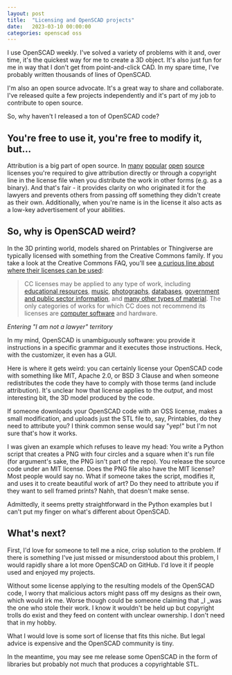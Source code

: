```yaml
---
layout: post
title:  "Licensing and OpenSCAD projects"
date:   2023-03-10 00:00:00
categories: openscad oss
---
```


I use OpenSCAD weekly. I've solved a variety of problems with it and, over time, it's the quickest way for me to create a 3D object. It's also just fun for me in way that I don't get from point-and-click CAD. In my spare time, I've probably written thousands of lines of OpenSCAD.

I'm also an open source advocate. It's a great way to share and collaborate. I've released quite a few projects independently and it's part of my job to contribute to open source. 

So, why haven't I released a ton of OpenSCAD code? 

## You're free to use it, you're free to modify it, but…

Attribution is a big part of open source. In [many](https://opensource.org/license/mit/) [popular](https://opensource.org/license/apache-2-0/) [open](https://opensource.org/license/bsd-3-clause/) [source](https://creativecommons.org/licenses/by/4.0/) licenses you're required to give attribution directly or through a copyright line in the license file when you distribute the work in other forms (e.g. as a binary). And that's fair - it provides clarity on who originated it for the lawyers and prevents others from passing off something they didn't create as their own. Additionally, when you're name is in the license it also acts as a low-key advertisement of your abilities.

## So, why is OpenSCAD weird?

In the 3D printing world, models shared on Printables or Thingiverse are typically licensed with something from the Creative Commons family. If you take a look at the Creative Commons FAQ, you'll see [a curious line about where their licenses can be used](https://creativecommons.org/faq/#what-are-creative-commons-licenses):

> CC licenses may be applied to any type of work, including [educational resources](https://creativecommons.org/education/ "wikilink"), [music](https://wiki.creativecommons.org/wiki/Musician "wikilink"), [photographs](https://wiki.creativecommons.org/wiki/Photography "wikilink"), [databases](https://wiki.creativecommons.org/wiki/Data "wikilink"), [government and public sector information](https://wiki.creativecommons.org/wiki/Government_use_of_Creative_Commons "wikilink"), and [many other types of material](https://wiki.creativecommons.org/wiki/Case_Studies "wikilink"). The only categories of works for which CC does not recommend its licenses are [computer software](https://creativecommons.org/faq/#Can_I_apply_a_Creative_Commons_license_to_software) and hardware.

_Entering "I am not a lawyer" territory_

In my mind, OpenSCAD is unambiguously software: you provide it instructions in a specific grammar and it executes those instructions. Heck, with the customizer, it even has a GUI. 

Here is where it gets weird: you can certainly license your OpenSCAD code with something like MIT, Apache 2.0, or BSD 3 Clause and when someone redistributes the code they have to comply with those terms (and include attribution). It's unclear how that license applies to the _output_, and most interesting bit, the 3D model produced by the code.

If someone downloads your OpenSCAD code with an OSS license, makes a small modification, and uploads just the STL file to, say, Printables, do they need to attribute you? I think common sense would say "yep!" but I'm not sure that's how it works.

I was given an example which refuses to leave my head: You write a Python script that creates a PNG with four circles and a square when it's run file (for argument's sake, the PNG isn't part of the repo). You release the source code under an MIT license. Does the PNG file also have the MIT license? Most people would say no. What if someone takes the script, modifies it, and uses it to create beautiful work of art? Do they need to attribute you if they want to sell framed prints? Nahh, that doesn't make sense.

Admittedly, it seems pretty straightforward in the Python examples but I can't put my finger on what's different about OpenSCAD. 

## What's next?

First, I'd love for someone to tell me a nice, crisp solution to the problem. If there is something I've just missed or misunderstood about this problem, I would rapidly share a lot more OpenSCAD on GitHub. I'd love it if people used and enjoyed my projects. 

Without some license applying to the resulting models of the OpenSCAD code, I worry that malicious actors might pass off my designs as their own, which would irk me. Worse though could be someone claiming that _I _was the one who stole their work. I know it wouldn't be held up but copyright trolls do exist and they feed on content with unclear ownership. I don't need that in my hobby.

What I would love is some sort of license that fits this niche. But legal advice is expensive and the OpenSCAD community is tiny.

In the meantime, you may see me release some OpenSCAD in the form of libraries but probably not much that produces a copyrightable STL. 